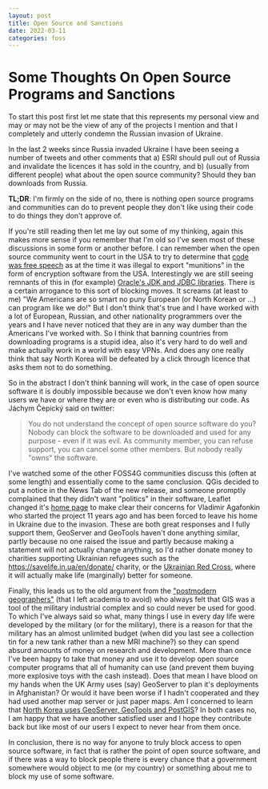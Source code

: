 ```yaml
---
layout: post
title: Open Source and Sanctions
date: 2022-03-11
categories: foss
---
```


# Some Thoughts On Open Source Programs and Sanctions

To start this post first let me state that this represents my personal view and may or may not be the view of 
any of the projects I mention and that I completely and utterly condemn the Russian invasion of Ukraine.

In the last 2 weeks since Russia invaded Ukraine I have been seeing a number of tweets and other comments that 
a) ESRI should pull out of Russia and invalidate the licences it has sold in the country, and 
b) (usually from different people) what about the open source community? Should they ban downloads from 
   Russia.

**TL;DR**: I'm firmly on the side of no, there is nothing open source programs and communities can do to 
prevent people they don't like using their code to do things they don't approve of.

If you're still reading then let me lay out some of my thinking, again this makes more sense if you remember 
that I'm old so I've seen most of these discussions in some form or another before. I can remember when the 
open source community went to court in the USA to try to determine that [code was free 
speech](https://hoffmang9.github.io/free-speech/the-history-code-is-free-speech.html) as at the time it was 
illegal to export "munitions" in the form of encryption software from the USA. Interestingly we are still 
seeing remnants of this in (for example) [Oracle's JDK and JDBC 
libraries](https://blog.cleverelephant.ca/2006/12/not-so-free-client-libraries.html). There is a certain 
arrogance to this sort of blocking moves. It screams (at least to me) "We Americans are so smart no puny 
European (or North Korean or ...) can program like we do!" But I don't think that's true and I have worked 
with a lot of European, Russian, and other nationality programmers over the years and I have never noticed 
that they are in any way dumber than the Americans I've worked with. So I think that banning countries from 
downloading programs is a stupid idea, also it's very hard to do well and make actually work in a world with 
easy VPNs. And does any one really think that say North Korea will be defeated by a click through licence that 
asks them not to do something. 

So in the abstract I don't think banning will work, in the case of open source software it is doubly 
impossible because we don't even know how many users we have or where they are or even who is distributing our 
code. As Jáchym Čepický said on twitter:

> You do not understand the concept of open source software do you? Nobody can block the software to be 
> downloaded and used for any purpose - even if it was evil. As community member, you can refuse support, you 
> can cancel some other members. But nobody really "owns" the software.

I've watched some of the other FOSS4G communities discuss this (often at some length) and essentially come to 
the same conclusion. QGis decided to put a notice in the News Tab of the new release, and someone promptly 
complained that they didn't want "politics" in their software, Leaflet changed it's [home 
page](https://leafletjs.com/) to make clear their concerns for Vladimir Agafonkin who started the project 11 
years ago and has been forced to leave his home in Ukraine due to the invasion. These are both great responses 
and I fully support them, GeoServer and GeoTools haven't done anything similar, partly because no one raised 
the issue and partly because making a statement will not actually change anything, so I'd rather donate money 
to charities supporting Ukrainian refugees such as the https://savelife.in.ua/en/donate/ charity, or the 
[Ukrainian Red Cross](https://redcross.org.ua/en/), where it will actually make life (marginally) better for 
someone. 

Finally, this leads us to the old argument from the ["postmodern 
geographers"](https://www.routledge.com/Ground-Truth-The-Social-Implications-of-Geographic-Information-Systems/Pickles/p/book/9780898622959) 
(that I left academia to avoid) who always felt that GIS was a tool of the military industrial complex and so 
could never be used for good. To which I've always said so what, many things I use in every day life were 
developed by the military (or for the military), there is a reason for that the military has an almost 
unlimited budget (when did you last see a collection tin for a new tank rather than a new MRI machine?) so 
they can spend absurd amounts of money on research and development. More than once I've been happy to take 
that money and use it to develop open source computer programs that all of humanity can use (and prevent them 
buying more explosive toys with the cash instead). Does that mean I have blood on my hands when the UK Army 
uses (say) GeoServer to plan it's deployments in Afghanistan? Or would it have been worse if I hadn't 
cooperated and they had used another map server or just paper maps. Am I concerned to learn that [North Korea 
uses GeoServer, GeoTools and PostGIS](https://endofcap.tistory.com/1960)? In both cases no, I am happy that we 
have another satisfied user and I hope they contribute back but like most of our users I expect to never hear 
from them once. 

In conclusion, there is no way for anyone to truly block access to open source software, in fact that is 
rather the point of open source software, and if there was a way to block people there is every chance that a 
government somewhere would object to me (or my country) or something about me to block my use of some 
software. 

